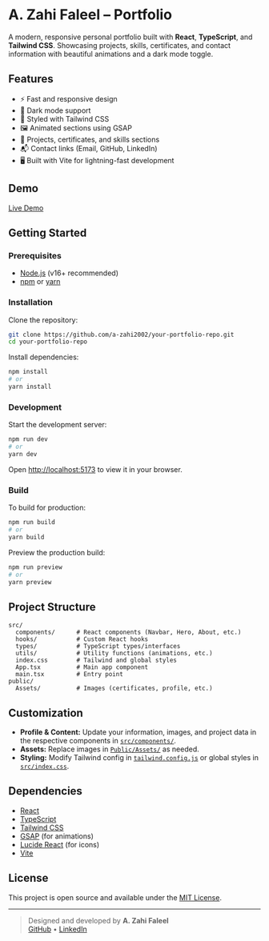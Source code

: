 # A. Zahi Faleel – Portfolio

A modern, responsive personal portfolio built with **React**, **TypeScript**, and **Tailwind CSS**. Showcasing projects, skills, certificates, and contact information with beautiful animations and a dark mode toggle.

## Features

- ⚡ Fast and responsive design
- 🌙 Dark mode support
- 🎨 Styled with Tailwind CSS
- 🖼️ Animated sections using GSAP
- 📄 Projects, certificates, and skills sections
- 📬 Contact links (Email, GitHub, LinkedIn)
- 🖥️ Built with Vite for lightning-fast development

## Demo

[Live Demo](#) <!-- Replace with your deployed URL if available -->

## Getting Started

### Prerequisites

- [Node.js](https://nodejs.org/) (v16+ recommended)
- [npm](https://www.npmjs.com/) or [yarn](https://yarnpkg.com/)

### Installation

Clone the repository:

```sh
git clone https://github.com/a-zahi2002/your-portfolio-repo.git
cd your-portfolio-repo
```

Install dependencies:

```sh
npm install
# or
yarn install
```

### Development

Start the development server:

```sh
npm run dev
# or
yarn dev
```

Open [http://localhost:5173](http://localhost:5173) to view it in your browser.

### Build

To build for production:

```sh
npm run build
# or
yarn build
```

Preview the production build:

```sh
npm run preview
# or
yarn preview
```

## Project Structure

```
src/
  components/      # React components (Navbar, Hero, About, etc.)
  hooks/           # Custom React hooks
  types/           # TypeScript types/interfaces
  utils/           # Utility functions (animations, etc.)
  index.css        # Tailwind and global styles
  App.tsx          # Main app component
  main.tsx         # Entry point
public/
  Assets/          # Images (certificates, profile, etc.)
```

## Customization

- **Profile & Content:** Update your information, images, and project data in the respective components in [`src/components/`](src/components/).
- **Assets:** Replace images in [`Public/Assets/`](Public/Assets/) as needed.
- **Styling:** Modify Tailwind config in [`tailwind.config.js`](tailwind.config.js) or global styles in [`src/index.css`](src/index.css).

## Dependencies

- [React](https://react.dev/)
- [TypeScript](https://www.typescriptlang.org/)
- [Tailwind CSS](https://tailwindcss.com/)
- [GSAP](https://greensock.com/gsap/) (for animations)
- [Lucide React](https://lucide.dev/) (for icons)
- [Vite](https://vitejs.dev/)

## License

This project is open source and available under the [MIT License](LICENSE).

---

> Designed and developed by **A. Zahi Faleel**  
> [GitHub](https://github.com/a-zahi2002) • [LinkedIn](https://linkedin.com/in/a-zahi-faleel-a929411aa)
